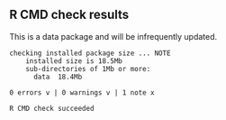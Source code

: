 ## R CMD check results

This is a data package and will be infrequently updated. 

    checking installed package size ... NOTE
        installed size is 18.5Mb
        sub-directories of 1Mb or more:
          data  18.4Mb

    0 errors v | 0 warnings v | 1 note x

    R CMD check succeeded  
